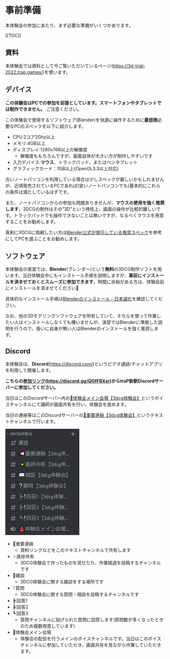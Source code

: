 # 事前準備

本体験会の参加にあたり、まず必要な準備がいくつかあります。

[[TOC]]

## 資料

本体験会では資料として今ご覧いただいているページ(<https://3d-trial-2022.trap.games/>)を使います。

## デバイス

**この体験会はPCでの参加を前提としています。スマートフォンやタブレットでは制作できません。**
ご注意ください。

この体験会で使用するソフトウェア(Blender)を快適に操作するために**最低限**必要なPCのスペックを以下に紹介します。

- CPU:2コア2Ghz以上
- メモリ:4GB以上
- ディスプレイ:1280x768以上の解像度
  - 解像度ももちろんですが、画面自体が大きい方が制作しやすいです
- 入力デバイス:**マウス**、トラックパッド、またはペンタブレット
- グラフィックカード：1GB以上(OpenGL3.3以上対応)

古いノートパソコンを利用している場合は少しスペックが厳しいかもしれませんが、近頃発売されているPCであれば(安いノートパソコンでも)基本的にこれらの条件は満たしているはずです。

また、ノートパソコンからの参加も問題ありませんが、**マウスの使用を強く推奨します**。3DCGの制作はその"3D"という特性上、画面の操作が比較的難しいです。トラックパッドでも操作できないことは無いですが、なるべくマウスを用意することをお勧めします。

真剣に3DCGに挑戦したい方は[Blender公式が提示している推奨スペック](https://www.blender.org/download/requirements/)を参考にしてPCを選ぶことをお勧めします。

## ソフトウェア

本体験会の実習では、**Blender**(ブレンダー)という**無料**の3DCG制作ソフトを用います。当日体験会中にもインストール手順を説明しますが、**事前にインストールを済ませておくとスムーズに参加できます**。時間に余裕がある方は、体験会前にインストールを済ませてください:pray:

具体的なインストール手順は[Blenderのインストール・日本語化](blender-installation.md)を確認してください。

なお、他の3Dモデリングソフトウェアを所有していて、そちらを使って作業したい人はインストールしなくても構いませんが、演習ではBlenderに準拠した説明を行うので、扱いに自身が無い人はBlenderのインストールを強く推奨します。

## Discord

本体験会は、**Discord**(<https://discord.com/>)というビデオ通話/チャットアプリを利用して開催します。

**こちらの[参加リンク](https://discord.gg/QGfFBXsr)(<https://discord.gg/QGfFBXsr>)からtraP新歓Discordサーバーに参加してください。**

当日はこのDiscordサーバー内の[🏫体験会メイン会場【3dcg体験会】](https://discord.com/channels/956885476986482730/966918632737210440)というボイスチャンネルにて講師が画面共有を行い、体験会を進めます。

当日の連絡等はこのDiscordサーバーの[📢重要連絡【3dcg体験会】](https://discord.com/channels/956885476986482730/966918874148798585)というテキストチャンネルで行います。

![traP新歓Discordサーバー内の3DCG体験会関連チャンネルの一覧](./imgs/preparation_discord_channels.png)

- 📢重要連絡
  - 資料リンクなどをこのテキストチャンネルで共有します
- ✨進捗共有
  - 3DCG体験会で作ったものを見せたり、作業経過を投稿するチャンネルです
- 💬雑談
  - 3DCG体験会に関する雑談をする場所です
- ❔質問
  - 3DCG体験会に関する質問・相談を投稿するチャンネルです
- ┣❕回答1
- ┣❕回答2
- ┗❕回答3
  - 質問チャンネルに投げられた質問に回答します(質問数が多くなったときのため複数用意しています)
- 🏫体験会メイン会場
  - 体験会の配信を行うメインのボイスチャンネルです。当日はこのボイスチャンネルに参加していただき、画面共有を見ながら作業していただきます。
